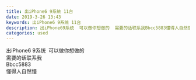 ```yaml
---
title: 出iPhone6 9系统 11台
date: 2019-3-26 13:43
keywords: 出iPhone6 9系统 11台
description: 出iPhone69系统  可以做你想做的  需要的话联系我Bbcc5883懂得人自然懂
categories: used
---
```

<td class="t_f" id="postmessage_3311339">

出iPhone6 9系统  可以做你想做的  <br/>
需要的话联系我 <br/>
Bbcc5883<br/>
懂得人自然懂<br/>
</td>

